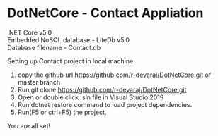# DotNetCore -  Contact Appliation
.NET Core v5.0 <br>
Embedded NoSQL database - LiteDb v5.0 <br>
Database filename - Contact.db  

Setting up Contact project in local machine <br>
 1. copy the github url 
    https://github.com/r-devaraj/DotNetCore.git of master branch  <br>
 2. Run git clone 
https://github.com/r-devaraj/DotNetCore.git <br>
3. Open or double click  .sln file in Visual Studio 2019 <br>
4. Run dotnet restore command to load project dependencies.  <br>
5. Run(F5 or ctrl+F5) the project.  

You are all set!
